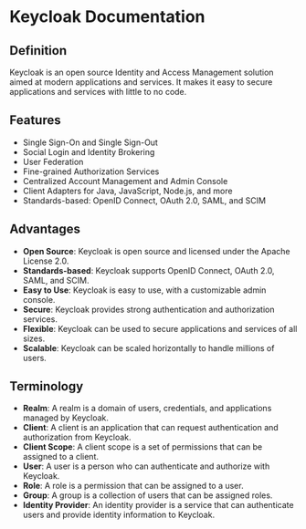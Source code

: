# Keycloak Documentation

## Definition

Keycloak is an open source Identity and Access Management solution aimed at modern applications and services. It makes it easy to secure applications and services with little to no code.

## Features

* Single Sign-On and Single Sign-Out
* Social Login and Identity Brokering
* User Federation
* Fine-grained Authorization Services
* Centralized Account Management and Admin Console
* Client Adapters for Java, JavaScript, Node.js, and more
* Standards-based: OpenID Connect, OAuth 2.0, SAML, and SCIM

## Advantages

* **Open Source**: Keycloak is open source and licensed under the Apache License 2.0.
* **Standards-based**: Keycloak supports OpenID Connect, OAuth 2.0, SAML, and SCIM.
* **Easy to Use**: Keycloak is easy to use, with a customizable admin console.
* **Secure**: Keycloak provides strong authentication and authorization services.
* **Flexible**: Keycloak can be used to secure applications and services of all sizes.
* **Scalable**: Keycloak can be scaled horizontally to handle millions of users.

## Terminology

* **Realm**: A realm is a domain of users, credentials, and applications managed by Keycloak.
* **Client**: A client is an application that can request authentication and authorization from Keycloak.
* **Client Scope**: A client scope is a set of permissions that can be assigned to a client.
* **User**: A user is a person who can authenticate and authorize with Keycloak.
* **Role**: A role is a permission that can be assigned to a user.
* **Group**: A group is a collection of users that can be assigned roles.
* **Identity Provider**: An identity provider is a service that can authenticate users and provide identity information to Keycloak.

